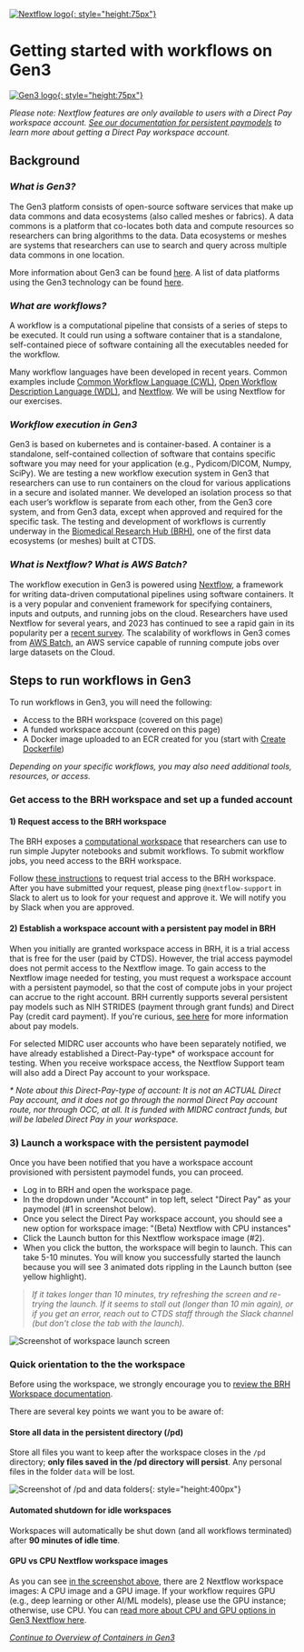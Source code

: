 [![Nextflow logo](img/nextflow.svg){: style="height:75px"}](https://www.nextflow.io/)

# **Getting started with workflows on Gen3**

[![Gen3 logo](img/Gen3-Logo-01-blue.png){: style="height:75px"}](https://gen3.org/)

*Please note: Nextflow features are only available to users with a Direct Pay workspace account. [See our documentation for persistent paymodels](13-workspace_accounts.md) to learn more about getting a Direct Pay workspace account.*

## **Background**

### *What is Gen3?*

The Gen3 platform consists of open-source software services that make up data commons and data ecosystems (also called meshes or fabrics). A data commons is a platform that co-locates both data and compute resources so researchers can bring algorithms to the data. Data ecosystems or meshes are systems that researchers can use to search and query across multiple data commons in one location.

More information about Gen3 can be found [here](https://gen3.org/). A list of data platforms using the Gen3 technology can be found [here](https://stats.gen3.org/).

### *What are workflows?*

A workflow is a computational pipeline that consists of a series of steps to be executed. It could run using a software container that is a standalone, self-contained piece of software containing all the executables needed for the workflow.

Many workflow languages have been developed in recent years. Common examples include [Common Workflow Language (CWL)](https://www.commonwl.org/), [Open Workflow Description Language (WDL)](https://openwdl.org/), and [Nextflow](https://www.nextflow.io/). We will be using Nextflow for our exercises.

### *Workflow execution in Gen3*

Gen3 is based on kubernetes and is container-based. A container is a standalone, self-contained collection of software that contains specific software you may need for your application (e.g., Pydicom/DICOM, Numpy, SciPy). We are testing a new workflow execution system in Gen3 that researchers can use to run containers on the cloud for various applications in a secure and isolated manner. We developed an isolation process so that each user’s workflow is separate from each other, from the Gen3 core system, and from Gen3 data, except when approved and required for the specific task. The testing and development of workflows is currently underway in the [Biomedical Research Hub (BRH)](https://brh.data-commons.org/), one of the first data ecosystems (or meshes) built at CTDS.

### *What is Nextflow? What is AWS Batch?*

The workflow execution in Gen3 is powered using [Nextflow](https://www.nextflow.io/), a framework for writing data-driven computational pipelines using software containers. It is a very popular and convenient framework for specifying containers, inputs and outputs, and running jobs on the cloud. Researchers have used Nextflow for several years, and 2023 has continued to see a rapid gain in its popularity per a [recent survey](https://seqera.io/blog/the-state-of-the-workflow-2023-community-survey-results/). The scalability of workflows in Gen3 comes from [AWS Batch](https://docs.aws.amazon.com/batch/latest/userguide/what-is-batch.html), an AWS service capable of running compute jobs over large datasets on the Cloud.

## **Steps to run workflows in Gen3**

To run workflows in Gen3, you will need the following:

* Access to the BRH workspace (covered on this page)
* A funded workspace account (covered on this page)
* A Docker image uploaded to an ECR created for you (start with [Create Dockerfile](./nextflow-create-docker.md))

*Depending on your specific workflows, you may also need additional tools, resources, or access.*

### **Get access to the BRH workspace and set up a funded account**

#### 1) Request access to the BRH workspace

The BRH exposes a [computational workspace](https://brh.data-commons.org/workspace) that researchers can use to run simple Jupyter notebooks and submit workflows. To submit workflow jobs, you need access to the BRH workspace.

Follow [these instructions](https://uc-cdis.github.io/BRH-documentation/05-workspace_registration/#requesting-temporary-trial-access-to-brh-workspace) to request trial access to the BRH workspace.  After you have submitted your request, please ping `@nextflow-support` in Slack to alert us to look for your request and approve it. We will notify you by Slack when you are approved.  

#### 2) Establish a workspace account with a persistent pay model in BRH

When you initially are granted workspace access in BRH, it is a trial access that is free for the user (paid by CTDS). However, the trial access paymodel does not permit access to the Nextflow image. To gain access to the Nextflow image needed for testing, you must request a workspace account with a persistent paymodel, so that the cost of compute jobs in your project can accrue to the right account. BRH currently supports several persistent pay models such as NIH STRIDES (payment through grant funds) and Direct Pay (credit card payment). If you're curious, [see here](https://uc-cdis.github.io/BRH-documentation/13-workspace_accounts/) for more information about pay models.

For selected MIDRC user accounts who have been separately notified, we have already established a Direct-Pay-type* of workspace account for testing. When you receive workspace access, the Nextflow Support team will also add a Direct Pay account to your workspace.

*\* Note about this Direct-Pay-type of account: It is not an ACTUAL Direct Pay account, and it does not go through the normal Direct Pay account route, nor through OCC, at all. It is funded with MIDRC contract funds, but will be labeled Direct Pay in your workspace.*

### **3) Launch a workspace with the persistent paymodel**

Once you have been notified that you have a workspace account provisioned with persistent paymodel funds, you can proceed.

* Log in to BRH and open the workspace page.
* In the dropdown under "Account" in top left, select "Direct Pay" as your paymodel (#1 in screenshot below).
* Once you select the Direct Pay workspace account, you should see a new option for workspace image: "(Beta) Nextflow with CPU instances"
* Click the Launch button for this Nextflow workspace image (#2).
* When you click the button, the workspace will begin to launch. This can take 5-10 minutes. You will know you successfully started the launch because you will see 3 animated dots rippling in the Launch button (see yellow highlight).
> *If it takes longer than 10 minutes, try refreshing the screen and re-trying the launch. If it seems to stall out (longer than 10 min again), or if you get an error, reach out to CTDS staff through the Slack channel (but don't close the tab with the launch).*

![Screenshot of workspace launch screen](img/launch-workspace.png)

### **Quick orientation to the the workspace**

Before using the workspace, we strongly encourage you to [review the BRH Workspace documentation](https://uc-cdis.github.io/BRH-documentation/09-workspace_page/#guideline-to-get-started-in-workspaces).

There are several key points we want you to be aware of:

#### Store all data in the persistent directory (/pd)

Store all files you want to keep after the workspace closes in the `/pd` directory; **only files saved in the /pd directory will persist**. Any personal files in the folder `data` will be lost.

![Screenshot of /pd and data folders](img/workspace_pd_folder_080422.png){: style="height:400px"}

#### Automated shutdown for idle workspaces

Workspaces will automatically be shut down (and all workflows terminated) after **90 minutes of idle time**.

#### GPU vs CPU Nextflow workspace images

As you can see [in the screenshot above](#3-launch-a-workspace-with-the-persistent-paymodel), there are 2 Nextflow workspace images: A CPU image and a GPU image. If your workflow requires GPU (e.g., deep learning or other AI/ML models), please use the GPU instance; otherwise, use CPU. You can [read more about CPU and GPU options in Gen3 Nextflow here](nextflow-create-docker.md/#how-to-choose-your-base-image).  

[*Continue to Overview of Containers in Gen3*](./nextflow-overview-containers.md)

